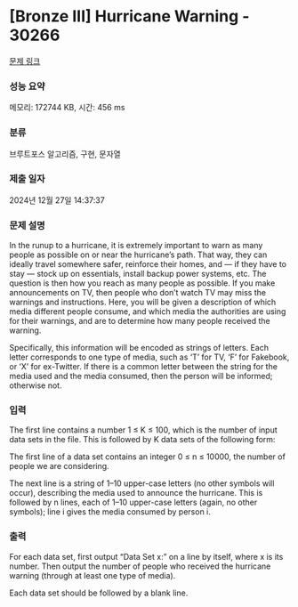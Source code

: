 # [Bronze III] Hurricane Warning - 30266 

[문제 링크](https://www.acmicpc.net/problem/30266) 

### 성능 요약

메모리: 172744 KB, 시간: 456 ms

### 분류

브루트포스 알고리즘, 구현, 문자열

### 제출 일자

2024년 12월 27일 14:37:37

### 문제 설명

<p>In the runup to a hurricane, it is extremely important to warn as many people as possible on or near the hurricane’s path. That way, they can ideally travel somewhere safer, reinforce their homes, and — if they have to stay — stock up on essentials, install backup power systems, etc. The question is then how you reach as many people as possible. If you make announcements on TV, then people who don’t watch TV may miss the warnings and instructions. Here, you will be given a description of which media different people consume, and which media the authorities are using for their warnings, and are to determine how many people received the warning.</p>

<p>Specifically, this information will be encoded as strings of letters. Each letter corresponds to one type of media, such as ‘T’ for TV, ‘F’ for Fakebook, or ‘X’ for ex-Twitter. If there is a common letter between the string for the media used and the media consumed, then the person will be informed; otherwise not.</p>

### 입력 

 <p>The first line contains a number 1 ≤ K ≤ 100, which is the number of input data sets in the file. This is followed by K data sets of the following form:</p>

<p>The first line of a data set contains an integer 0 ≤ n ≤ 10000, the number of people we are considering.</p>

<p>The next line is a string of 1–10 upper-case letters (no other symbols will occur), describing the media used to announce the hurricane. This is followed by n lines, each of 1–10 upper-case letters (again, no other symbols); line i gives the media consumed by person i.</p>

### 출력 

 <p>For each data set, first output “Data Set x:” on a line by itself, where x is its number. Then output the number of people who received the hurricane warning (through at least one type of media).</p>

<p>Each data set should be followed by a blank line.</p>

